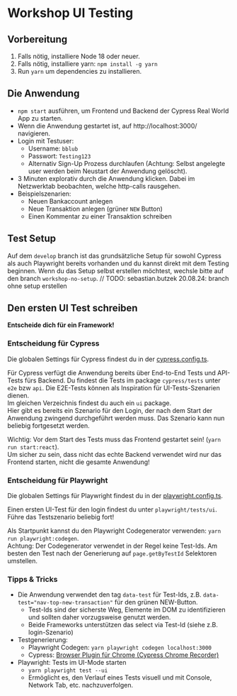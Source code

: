 # Workshop UI Testing

## Vorbereitung

1. Falls nötig, installiere Node 18 oder neuer.
1. Falls nötig, installiere yarn: ``npm install -g yarn``
1. Run ``yarn`` um dependencies zu installieren.

## Die Anwendung

* ``npm start`` ausführen, um Frontend und Backend der Cypress Real World App zu starten.  
* Wenn die Anwendung gestartet ist, auf http://localhost:3000/ navigieren.
* Login mit Testuser:
  * Username: ``bblub``
  * Passwort: ``Testing123``
  * Alternativ Sign-Up Prozess durchlaufen (Achtung: Selbst angelegte user werden beim Neustart der Anwendung gelöscht).
* 3 Minuten explorativ durch die Anwendung klicken. Dabei im Netzwerktab beobachten, welche http-calls rausgehen.
* Beispielszenarien:
  * Neuen Bankaccount anlegen
  * Neue Transaktion anlegen (grüner `NEW` Button)
  * Einen Kommentar zu einer Transaktion schreiben

## Test Setup
Auf dem ``develop`` branch ist das grundsätzliche Setup für sowohl Cypress als auch Playwright bereits vorhanden
und du kannst direkt mit dem Testing beginnen.
Wenn du das Setup selbst erstellen möchtest, wechsle bitte auf den branch ``workshop-no-setup``.
// TODO: sebastian.butzek 20.08.24: branch ohne setup erstellen 

## Den ersten UI Test schreiben

**Entscheide dich für ein Framework!**

### Entscheidung für Cypress
Die globalen Settings für Cypress findest du in der [cypress.config.ts](./cypress.config.ts).

Für Cypress verfügt die Anwendung bereits über End-to-End Tests und API-Tests fürs Backend.
Du findest die Tests im package `cypress/tests` unter `e2e` bzw `api`. 
Die E2E-Tests können als Inspiration für UI-Tests-Szenarien dienen.  
Im gleichen Verzeichnis findest du auch ein `ui` package.  
Hier gibt es bereits ein Szenario für den Login, der nach dem Start der Anwendung zwingend durchgeführt werden muss.
Das Szenario kann nun beliebig fortgesetzt werden.

Wichtig: Vor dem Start des Tests muss das Frontend gestartet sein! (``yarn run start:react``).  
Um sicher zu sein, dass nicht das echte Backend verwendet wird nur das Frontend starten, nicht die gesamte Anwendung!

### Entscheidung für Playwright
Die globalen Settings für Playwright findest du in der [playwright.config.ts](./playwright.config.ts).

Einen ersten UI-Test für den login findest du unter `playwright/tests/ui`.  
Führe das Testszenario beliebig fort!

Als Startpunkt kannst du den Playwright Codegenerator verwenden: ``yarn run playwright:codegen``.  
Achtung: Der Codegenerator verwendet in der Regel keine Test-Ids. Am besten den Test nach der Generierung auf 
``page.getByTestId`` Selektoren umstellen.

### Tipps & Tricks

* Die Anwendung verwendet den tag `data-test` für Test-Ids, z.B. `data-test="nav-top-new-transaction"` für den grünen NEW-Button.
  * Test-Ids sind der sicherste Weg, Elemente im DOM zu identifizieren und sollten daher vorzugsweise genutzt werden.
  * Beide Frameworks unterstützen das select via Test-Id (siehe z.B. login-Szenario)
* Testgenerierung:
  * Playwright Codegen: `yarn playwright codegen localhost:3000`
  * Cypress: [Browser Plugin für Chrome (Cypress Chrome Recorder)](https://chromewebstore.google.com/detail/cypress-chrome-recorder/fellcphjglholofndfmmjmheedhomgin)
* Playwright: Tests im UI-Mode starten
  * ``yarn playwright test --ui``
  * Ermöglicht es, den Verlauf eines Tests visuell und mit Console, Network Tab, etc. nachzuverfolgen.





